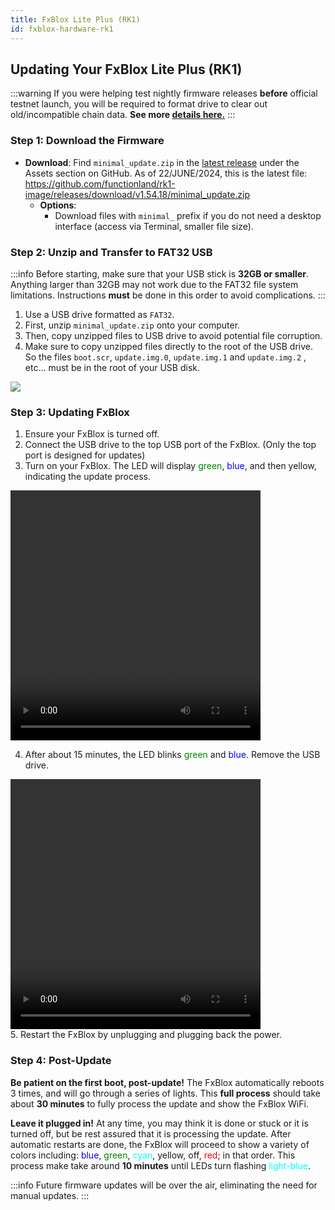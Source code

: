 ```yaml
---
title: FxBlox Lite Plus (RK1)
id: fxblox-hardware-rk1
---
```


## Updating Your FxBlox Lite Plus (RK1)

:::warning 
If you were helping test nightly firmware releases **before** official testnet launch, you will be required to format drive to clear out old/incompatible chain data. **See more [details here.](../fxblox-app.md/#format-drive)**
:::

### Step 1: Download the Firmware

- **Download**: Find `minimal_update.zip` in the [latest release](https://github.com/functionland/rk1-image/releases/latest) under the Assets section on GitHub. As of 22/JUNE/2024, this is the latest file: https://github.com/functionland/rk1-image/releases/download/v1.54.18/minimal_update.zip
  - **Options**:
    - Download files with `minimal_` prefix if you do not need a desktop interface (access via Terminal, smaller file size).

### Step 2: Unzip and Transfer to FAT32 USB
:::info 
Before starting, make sure that your USB stick is **32GB or smaller**. Anything larger than 32GB may not work due to the FAT32 file system limitations. Instructions **must** be done in this order to avoid complications.
:::
  1. Use a USB drive formatted as `FAT32`.
  2. First, unzip `minimal_update.zip` onto your computer.
  3. Then, copy unzipped files to USB drive to avoid potential file corruption.
  4. Make sure to copy unzipped files directly to the root of the USB drive. So the files `boot.scr`, `update.img.0`, `update.img.1` and `update.img.2` , etc... must be in the root of your USB disk.

  <div class="text--center">
   <img src="/img/fxyard-network/root-usb.png" style={{width: 700}}/>
</div>

### Step 3: Updating FxBlox

1. Ensure your FxBlox is turned off.
2. Connect the USB drive to the top USB port of the FxBlox. (Only the top port is designed for updates)
3. Turn on your FxBlox. The LED will display <font color="green">green</font>, <font color="blue">blue</font>, and then yellow, indicating the update process.
<div class="text--center">
  <video width="400" height="400" controls>
    <source src="https://github.com/functionland/rk1-image/assets/6176518/06ddf8ed-61a0-4031-b48d-77f7f7ba79eb" type="video/mp4" />
    Your browser does not support the video tag.
  </video>
</div>

4. After about 15 minutes, the LED blinks <font color="green">green</font> and <font color="blue">blue</font>. Remove the USB drive.
<div class="text--center">
  <video width="400" height="400" controls>
    <source src="https://github.com/functionland/rk1-image/assets/6176518/71d42e46-1cc8-4ab7-b573-a11eeaea3289" type="video/mp4" />
    Your browser does not support the video tag.
  </video>
</div>
5. Restart the FxBlox by unplugging and plugging back the power.

### Step 4: Post-Update
**Be patient on the first boot, post-update!** The FxBlox automatically reboots 3 times, and will go through a series of lights. This **full process** should take about **30 minutes** to fully process the update and show the FxBlox WiFi.

**Leave it plugged in!** At any time, you may think it is done or stuck or it is turned off, but be rest assured that it is processing the update. After automatic restarts are done, the FxBlox will proceed to show a variety of colors including: <font color="Blue">blue</font>, <font color="green"> green</font>, <font color="cyan"> cyan</font>, yellow, off, <font color="red"> red</font>; in that order. This process make take around **10 minutes** until LEDs turn flashing <font color="cyan"> light-blue</font>.

:::info
Future firmware updates will be over the air, eliminating the need for manual updates.
:::
